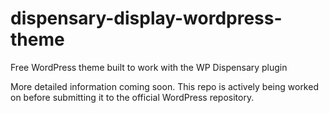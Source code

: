 # dispensary-display-wordpress-theme
Free WordPress theme built to work with the WP Dispensary plugin

More detailed information coming soon. This repo is actively being worked on before submitting it to the official WordPress repository.
